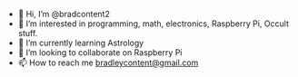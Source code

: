- 👋 Hi, I’m @bradcontent2
- 👀 I’m interested in programming, math, electronics, Raspberry Pi, Occult stuff.
- 🌱 I’m currently learning Astrology
- 💞️ I’m looking to collaborate on Raspberry Pi
- 📫 How to reach me bradleycontent@gmail.com

<!---
bradcontent2/bradcontent2 is a ✨ special ✨ repository because its `README.md` (this file) appears on your GitHub profile.
You can click the Preview link to take a look at your changes.
--->
